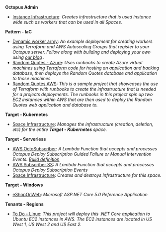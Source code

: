 **Octopus Admin**
            
- <a href="https://samples.octopus.app/app#/Spaces-142/projects/Projects-1001" target="_blank">Instance Infrastructure</a>: *Creates infrastructure that is used instance wide such as workers that can be used in all Spaces.*

**Pattern - IaC**

- <a href="https://samples.octopus.app/app#/Spaces-48/projects/Projects-68" target="_blank">Dynamic worker army</a>: *An example deployment for creating workers using Terraform and AWS Autoscaling Groups that register to your Octopus server. Follow along with building and deploying your own using [our blog](https://octopus.com/blog/dynamic-worker-army) .*
- <a href="https://samples.octopus.app/app#/Spaces-48/projects/Projects-1851" target="_blank">Random Quotes - Azure</a>: *Uses runbooks to create Azure virtual machines [using Terraform code](https://dev.azure.com/octopussamples/Terraform%20-%20RandomQuotes%20Azure/_git/Terraform%20-%20RandomQuotes%20Azure) for hosting an application and backing database, then deploys the Random Quotes database and application to those machines.*
- <a href="https://samples.octopus.app/app#/Spaces-48/projects/Projects-1861" target="_blank">Random Quotes AWS</a>: *This is a sample project that showcases the use of Terraform with runbooks to create the infrastructure that is needed for a projects deployments. The runbooks in this project spin up two EC2 instances within AWS that are then used to deploy the Random Quotes web application and database to.*

**Target - Kubernetes**

- <a href="https://samples.octopus.app/app#/Spaces-105/projects/Projects-290" target="_blank">Space Infrastructure</a>: *Manages the infrastructure (creation, deletion, etc) for the entire **Target - Kubernetes** space.*

**Target - Serverless**

- <a href="https://samples.octopus.app/app#/Spaces-1/projects/Projects-1742" target="_blank">AWS OctoSubscriber</a>: *A Lambda Function that accepts and processes Octopus Deploy Subscription Guided Failure or Manual Intervention Events. [Build definition](https://github.com/OctopusSamples/OctoSubscriber/blob/main/.github/workflows/AWSLambdas.yml)*
- <a href="https://samples.octopus.app/app#/Spaces-1/projects/Projects-1781" target="_blank">AWS Subscriber S3</a>: *A Lambda Function that accepts and processes Octopus Deploy Subscription Events*
- <a href="https://samples.octopus.app/app#/Spaces-1/projects/Projects-568" target="_blank">Space Infrastructure</a>: *Creates and destroys Infrastructure for this space.*

**Target - Windows**

- <a href="https://samples.octopus.app/app#/Spaces-202/projects/Projects-1481" target="_blank">eShopOnWeb</a>: *Microsoft ASP.NET Core 5.0 Reference Application*

**Tenants - Regions**

- <a href="https://samples.octopus.app/app#/Spaces-102/projects/Projects-148" target="_blank">To Do - Linux</a>: *This project will deploy this .NET Core application to Ubuntu EC2 instances in AWS. The EC2 instances are located in US West 1, US West 2 and US East 2.*
